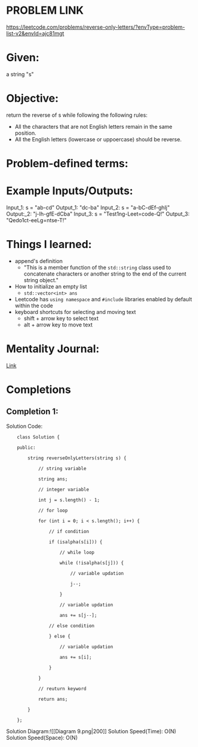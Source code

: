 # PROBLEM LINK
https://leetcode.com/problems/reverse-only-letters/?envType=problem-list-v2&envId=ajc81mgt

# Given: 
a string "s"

# Objective: 
return the reverse of s while following the following rules:
- All the characters that are not English letters remain in the same position.
- All the English letters (lowercase or uppoercase) should be reverse.


# Problem-defined terms: 


# Example Inputs/Outputs:
Input_1: s = "ab-cd"
Output_1: "dc-ba"
Input_2: s = "a-bC-dEf-ghIj"
Output:_2: "j-Ih-gfE-dCba"
Input_3: s = "Test1ng-Leet=code-Q!"
Output_3: "Qedo1ct-eeLg=ntse-T!"



# Things I learned:
- append's definition
	- "This is a member function of the `std::string` class used to concatenate characters or another string to the end of the current string object."
- How to initialize an empty list
	- `std::vector<int> ans`
- Leetcode has `using namespace` and `#include` libraries enabled by default within the code
- keyboard shortcuts for selecting and moving text
	- shift + arrow key to select text
	- alt + arrow key to move text

# Mentality Journal:
[Link](https://docs.google.com/document/d/131LSJ3rmZte6K0HtVIDbwWktHag6VIGpLHQw0aHCW_8/edit?usp=sharing)
# Completions
## Completion 1:
Solution Code:
``` 
	class Solution {
	
	public:
	
	    string reverseOnlyLetters(string s) {
	
	        // string variable
	
	        string ans;
	
	        // integer variable
	
	        int j = s.length() - 1;
	
	        // for loop
	
	        for (int i = 0; i < s.length(); i++) {
	
	            // if condition
	
	            if (isalpha(s[i])) {
	
	                // while loop
	
	                while (!isalpha(s[j])) {
	
	                    // variable updation
	
	                    j--;
	
	                }
	
	                // variable updation
	
	                ans += s[j--];
	
	            // else condition
	
	            } else {
	
	                // variable updation
	
	                ans += s[i];
	
	            }
	
	        }
	
	        // reuturn keyword
	
	        return ans;
	
	    }
	
	};
```
Solution Diagram:![[Diagram 9.png|200]]
Solution Speed(Time): O(N)
Solution Speed(Space): O(N) 